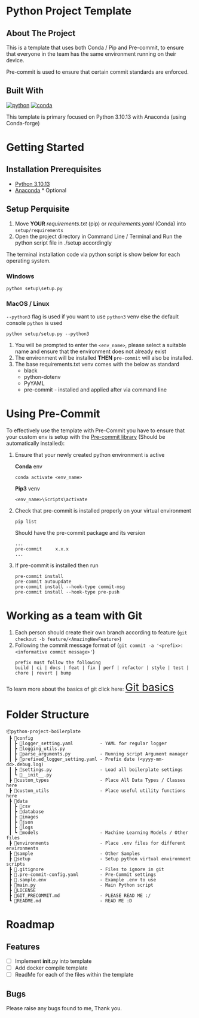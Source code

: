 # Python Project Template

## About The Project

This is a template that uses both Conda / Pip and Pre-commit, to ensure that everyone in the team has the same environment running on their device.

Pre-commit is used to ensure that certain commit standards are enforced.

## Built With

[![python][python3.10.13-shield]][python3.10.13-url]
[![conda][conda-forge-shield]][conda-forge-url]

This template is primary focused on Python 3.10.13 with Anaconda (using Conda-forge)

# Getting Started

## Installation Prerequisites

- [Python 3.10.13][python3.10.13-url]
- [Anaconda][conda-forge-url] \* Optional

## Setup Perquisite

1. Move **YOUR** _requirements.txt_ (pip) or _requirements.yaml_ (Conda) into `setup/requirements`
2. Open the project directory in Command Line / Terminal and Run the python script file in ./setup accordingly

The terminal installation code via python script is show below for each operating system.

### Windows

```
python setup\setup.py
```

### MacOS / Linux

`--python3` flag is used if you want to use `python3` venv else the default console `python` is used

```
python setup/setup.py --python3
```

1. You will be prompted to enter the `<env_name>`, please select a suitable name and ensure that the environment does not already exist
2. The environment will be installed **THEN** `pre-commit` will also be installed.
3. The base requirements.txt venv comes with the below as standard
   - black
   - python-dotenv
   - PyYAML
   - pre-commit - installed and applied after via command line

# Using Pre-Commit

To effectively use the template with Pre-Commit you have to ensure that your custom env is setup with the [Pre-commit library](https://pre-commit.com/) (Should be automatically installed):

1. Ensure that your newly created python environment is active

   **Conda** env

   ```
   conda activate <env_name>
   ```

   **Pip3** venv

   ```
   <env_name>\Scripts\activate
   ```

2. Check that pre-commit is installed properly on your virtual environment

   ```
   pip list
   ```

   Should have the pre-commit package and its version

   ```
   ...
   pre-commit     x.x.x
   ...
   ```

3. If pre-commit is installed then run
   ```
   pre-commit install
   pre-commit autoupdate
   pre-commit install --hook-type commit-msg
   pre-commit install --hook-type pre-push
   ```

# Working as a team with Git

1. Each person should create their own branch according to feature (`git checkout -b feature/<AmazingNewFeature>`)
2. Following the commit message format of (`git commit -a '<prefix>:<informative commit message>'`)
   ```
   prefix must follow the following
   build | ci | docs | feat | fix | perf | refactor | style | test | chore | revert | bump
   ```

To learn more about the basics of git click here: <span style="font-size:2em;">[Git basics](GIT_PRECOMMIT.md)</span>

# Folder Structure

```
📦python-project-boilerplate
 ┣ 📂config
 ┃ ┣ 📜logger_setting.yaml          - YAML for regular logger
 ┃ ┣ 📜logging_utils.py
 ┃ ┣ 📜parse_arguments.py           - Running script Argument manager
 ┃ ┣ 📜prefixed_logger_setting.yaml - Prefix date (<yyyy-mm-dd>.debug.log)
 ┃ ┣ 📜settings.py                  - Load all boilerplate settings
 ┃ ┗ 📜__init__.py
 ┣ 📂custom_types                   - Place All Data Types / Classes here
 ┣ 📂custom_utils                   - Place useful utility functions here
 ┣ 📂data
 ┃ ┣ 📂csv
 ┃ ┣ 📂database
 ┃ ┣ 📂images
 ┃ ┣ 📂json
 ┃ ┣ 📂logs
 ┃ ┗ 📂models                       - Machine Learning Models / Other files
 ┣ 📂environments                   - Place .env files for different environments
 ┣ 📂sample                         - Other Samples
 ┣ 📂setup                          - Setup python virtual environment scripts
 ┣ 📜.gitignore                     - Files to ignore in git
 ┣ 📜.pre-commit-config.yaml        - Pre-Commit settings
 ┣ 📜.sample.env                    - Example .env to use
 ┣ 📜main.py                        - Main Python script
 ┣ 📜LICENSE
 ┣ 📜GIT_PRECOMMIT.md               - PLEASE READ ME :/
 ┗ 📜README.md                      - READ ME :D
```

# Roadmap

## Features

- [ ] Implement **init**.py into template
- [ ] Add docker compile template
- [ ] ReadMe for each of the files within the template

## Bugs

Please raise any bugs found to me, Thank you.

[python3.10.13-shield]: https://img.shields.io/badge/Python-3.10.13-brightgreen
[python3.10.13-url]: https://www.python.org/downloads/release/python-31013/
[conda-forge-shield]: https://img.shields.io/conda/dn/conda-forge/python?label=Anaconda
[conda-forge-url]: https://www.anaconda.com/products/distribution
